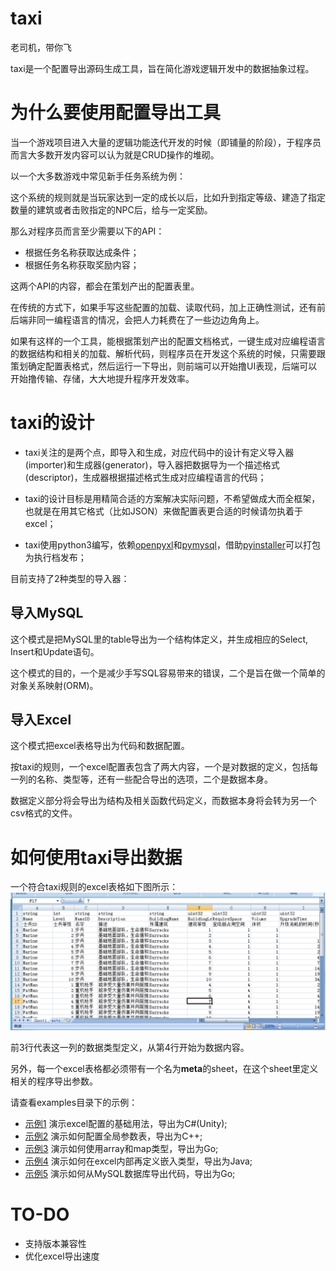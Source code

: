 # taxi

老司机，带你飞

taxi是一个配置导出源码生成工具，旨在简化游戏逻辑开发中的数据抽象过程。


# 为什么要使用配置导出工具

当一个游戏项目进入大量的逻辑功能迭代开发的时候（即铺量的阶段），于程序员而言大多数开发内容可以认为就是CRUD操作的堆砌。

以一个大多数游戏中常见新手任务系统为例：

这个系统的规则就是当玩家达到一定的成长以后，比如升到指定等级、建造了指定数量的建筑或者击败指定的NPC后，给与一定奖励。

那么对程序员而言至少需要以下的API：
* 根据任务名称获取达成条件；
* 根据任务名称获取奖励内容；

这两个API的内容，都会在策划产出的配置表里。

在传统的方式下，如果手写这些配置的加载、读取代码，加上正确性测试，还有前后端非同一编程语言的情况，会把人力耗费在了一些边边角角上。

如果有这样的一个工具，能根据策划产出的配置文档格式，一键生成对应编程语言的数据结构和相关的加载、解析代码，则程序员在开发这个系统的时候，只需要跟策划确定配置表格式，然后运行一下导出，则前端可以开始撸UI表现，后端可以开始撸传输、存储，大大地提升程序开发效率。


# taxi的设计

* taxi关注的是两个点，即导入和生成，对应代码中的设计有定义导入器(importer)和生成器(generator)，导入器把数据导为一个描述格式(descriptor)，生成器根据描述格式生成对应编程语言的代码；

* taxi的设计目标是用精简合适的方案解决实际问题，不希望做成大而全框架，也就是在用其它格式（比如JSON）来做配置表更合适的时候请勿执着于excel；

* taxi使用python3编写，依赖[openpyxl](https://openpyxl.readthedocs.io/)和[pymysql](https://github.com/PyMySQL/PyMySQL)，借助[pyinstaller](http://www.pyinstaller.org/)可以打包为执行档发布；


目前支持了2种类型的导入器：

## 导入MySQL
这个模式是把MySQL里的table导出为一个结构体定义，并生成相应的Select, Insert和Update语句。

这个模式的目的，一个是减少手写SQL容易带来的错误，二个是旨在做一个简单的对象关系映射(ORM)。

## 导入Excel
这个模式把excel表格导出为代码和数据配置。

按taxi的规则，一个excel配置表包含了两大内容，一个是对数据的定义，包括每一列的名称、类型等，还有一些配合导出的选项，二个是数据本身。

数据定义部分将会导出为结构及相关函数代码定义，而数据本身将会转为另一个csv格式的文件。


# 如何使用taxi导出数据

一个符合taxi规则的excel表格如下图所示：
![example](doc/img1.png)

前3行代表这一列的数据类型定义，从第4行开始为数据内容。

另外，每一个excel表格都必须带有一个名为**meta**的sheet，在这个sheet里定义相关的程序导出参数。

请查看examples目录下的示例：

* [示例1](examples/basic) 演示excel配置的基础用法，导出为C#(Unity);
* [示例2](examples/global-var) 演示如何配置全局参数表，导出为C++;
* [示例3](examples/array-map) 演示如何使用array和map类型，导出为Go;
* [示例4](examples/inner-class) 演示如何在excel内部再定义嵌入类型，导出为Java;
* [示例5](examples/sql) 演示如何从MySQL数据库导出代码，导出为Go;


# TO-DO

* 支持版本兼容性
* 优化excel导出速度
